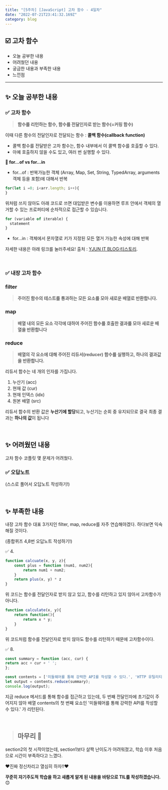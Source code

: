 ```yaml
---
title: "[5주차] [JavaScript] 고차 함수 - 4일차"
date: "2022-07-21T23:41:32.169Z"
category: blog
---
```


## ☑️ 고차 함수

* 오늘 공부한 내용
* 어려웠던 내용
* 궁금한 내용과 부족한 내용 
* 느낀점
***

## ✨  오늘 공부한 내용

### ✅ 고차 함수
> **함수를 리턴하는 함수, 함수를 전달인자로 받는 함수(=커링 함수)**

이때 
다른 함수의 전달인자로 전달되는 함수 : **콜백 함수(callback function)**

* 콜백 함수를 전달받은 고차 함수는, 함수 내부에서 이 콜백 함수를 호출할 수 있다.
* 아예 호출하지 않을 수도 있고, 여러 번 실행할 수 있다.

**📍 for...of vs for...in**
* for...of : 반복가능한 객체 (Array, Map, Set, String, TypedArray, arguments 객체 등을 포함)에 대해서 반복

```js
for(let i =0; i<arr.length; i++){
}    
```

위처럼 쓰지 않아도 아래 코드로 쓰면 대입받은 변수를 이용하면 루프 안에서 객체의 열거할 수 있는 프로퍼티에 순차적으로 접근할 수 있습니다.

```js
for (variable of iterable) {
  statement
}  
```

* for...in :  객체에서 문자열로 키가 지정된 모든 열거 가능한 속성에 대해 반복

자세한 내용은 아래 링크를 눌러주세요!
출처 : [YJUN IT BLOG:티스토리](https://yjshin.tistory.com/entry/JavaScript-자바스크립트-for-문-for-in-문-for-of-문).

<br>

### ✅ 내장 고차 함수

### filter
> **주어진 함수의 테스트를 통과하는 모든 요소를 모아 새로운 배열로 반환합니다.**

### map
> **배열 내의 모든 요소 각각에 대하여 주어진 함수를 호출한 결과를 모아 새로운 배열을 반환합니다**

### reduce
> **배열의 각 요소에 대해 주어진 리듀서(reducer) 함수를 실행하고, 하나의 결과값을 반환합니다.**

리듀서 함수는 네 개의 인자를 가집니다.

1. 누산기 (acc)
2. 현재 값 (cur)
3. 현재 인덱스 (idx)
4. 원본 배열 (src)

리듀서 함수의 반환 값은 **누산기에 할당**되고, 누산기는 순회 중 유지되므로 결국 최종 결과는 **하나의 값**이 됩니다

<br>

## ✨  어려웠던 내용

고차 함수 코플릿 몇 문제가 어려웠다.

### ✅ 오답노트
(스스로 풀어서 오답노트 작성하기!)

<br>

## ✨  부족한 내용

내장 고차 함수 대표 3가지인 filter, map, reduce를 자주 연습해야겠다.
하다보면 익숙해질 것이다.

(종합퀴즈 4,8번 오답노트 작성하기!)

✅ 4.

```js
function calcuate(x, y, z){
	const plus = function (num1, num2){
		return num1 + num2;
	}
	return plus(x, y) * z
}
```
위 코드는 함수를 전달인자로 받지 않고 있고, 함수를 리턴하고 있지 않아서 고차함수가 아니다.

```js
function calculate(x, y){
	return function(){
		return x * y;
	}
} 
```
위 코드처럼 함수를 전달인자로 받지 않아도 함수를 리턴하기 때문에 고차함수이다.

✅ 8.

```js
const summary = function (acc, cur) {
return acc + cur + ' ';
};

const contents = ['미들웨어를 통해 강력한 API를 작성할 수 있다.', 'HTTP 유틸리티 메소드를 제공한다.', 'NestJs는 Express 기반이다.', 'Express는 OpenJS 기반의 프로젝트이다.'];
let output = contents.reduce(summary);
console.log(output);
```

지금 reduce 메서드를 통해 함수를 접근하고 있는데, 두 번째 전달인자에 초기값이 주어지지 않아 배열 contents의 첫 번째 요쇼인 '미들웨어를 통해 강력한 API를 작성할 수 있다.' 가 리턴된다.

<br>

> ## 마무리 👀

section2의 첫 시작이었는데, section1보다 살짝 난이도가 어려워졌고, 학습 이후 처음으로 시간이 부족하다고 느꼈다.

❤️진짜 정신차리고 열심히 하자!!❤️

**꾸준히 자기주도적 학습을 하고 새롭게 알게 된 내용을 바탕으로 TIL를 작성하겠습니다.** 😊